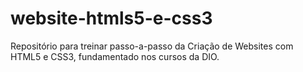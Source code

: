 # website-htmls5-e-css3
Repositório para treinar passo-a-passo da Criação de Websites com HTML5 e CSS3, fundamentado nos cursos da DIO.
